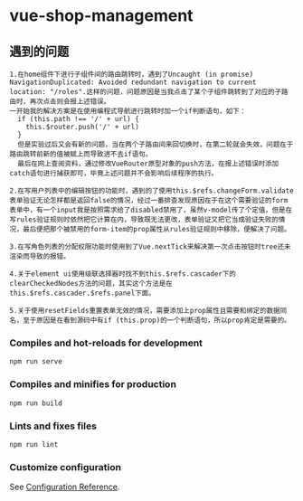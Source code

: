 # vue-shop-management

## 遇到的问题
```
1.在home组件下进行子组件间的路由跳转时，遇到了Uncaught (in promise) NavigationDuplicated: Avoided redundant navigation to current location: "/roles".这样的问题，问题原因是当我点击了某个子组件跳转到了对应的子路由时，再次点击则会报上述错误。
一开始我的解决方案是在使用编程式导航进行跳转时加一个if判断语句，如下：
  if (this.path !== '/' + url) {
    this.$router.push('/' + url)
  }
  但是实验过后又会有新的问题，当在两个子路由间来回切换时，在第二轮就会失效，问题在于路由跳转前新的值被赋上而导致进不去if语句。
  最后在网上查阅资料，通过修改VueRouter原型对象的push方法，在报上述错误时添加catch语句进行捕获即可，毕竟上述问题并不会影响后续程序的执行。

2.在写用户列表中的编辑按钮的功能时，遇到的了使用this.$refs.changeForm.validate表单验证无论怎样都是返回false的情况，经过一番排查发现原因在于在这个需要验证的form表单中，有一个input我是按照需求给了disabled禁用了，虽然v-model传了个定值，但是在写rules验证规则时依然把它计算在内，导致既无法更改，表单验证又把它当成验证失败的情况，最后便把那个被禁用的form-item的prop属性从rules验证规则中移除，便解决了问题。

3.在写角色列表的分配权限功能时使用到了Vue.nextTick来解决第一次点击按钮时tree还未渲染而导致的报错。

4.关于element ui使用级联选择器时找不到this.$refs.cascader下的clearCheckedNodes方法的问题，其实这个方法是在this.$refs.cascader.$refs.panel下面。

5.关于使用resetFields重置表单无效的情况，需要添加上prop属性且需要和绑定的数据同名，至于原因是在看到源码中有if (this.prop)的一个判断语句，所以prop肯定是需要的。
```

### Compiles and hot-reloads for development
```
npm run serve
```

### Compiles and minifies for production
```
npm run build
```

### Lints and fixes files
```
npm run lint
```

### Customize configuration
See [Configuration Reference](https://cli.vuejs.org/config/).

